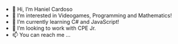 - 👋 Hi, I’m Haniel Cardoso
- 👀 I’m interested in Videogames, Programming and Mathematics!
- 🌱 I’m currently learning C# and JavaScript!
- 💞️ I’m looking to work with CPE Jr.
- 📫 You can reach me ...

<!---
Hanielson/Hanielson is a ✨ special ✨ repository because its `README.md` (this file) appears on your GitHub profile.
You can click the Preview link to take a look at your changes.
--->
